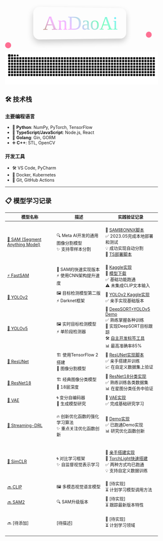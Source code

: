 <style>
  .art-name-container {
    perspective: 500px;
    margin-bottom: 30px;
  }
  .art-name {
    font-family: 'Brush Script MT', cursive;
    font-size: 4rem;
    background: linear-gradient(45deg, #ff3366, #33ccff, #ffcc33, #33ff66);
    -webkit-background-clip: text;
    background-clip: text;
    color: transparent;
    text-shadow: 0 0 10px rgba(255,255,255,0.8);
    animation: float 3s ease-in-out infinite, colorChange 8s linear infinite;
    transform-style: preserve-3d;
    display: inline-block;
    padding: 15px 30px;
    border-radius: 20px;
    box-shadow: 0 10px 20px rgba(0,0,0,0.2);
    position: relative;
    overflow: hidden;
  }
  .art-name::before {
    content: "";
    position: absolute;
    top: -50%;
    left: -50%;
    width: 200%;
    height: 200%;
    background: linear-gradient(
      to bottom right,
      rgba(255,255,255,0.2),
      rgba(255,255,255,0)
    );
    transform: rotate(30deg);
    animation: shine 3s ease-in-out infinite;
  }
  @keyframes float {
    0%, 100% {
      transform: translateY(0) rotateY(0);
    }
    50% {
      transform: translateY(-10px) rotateY(10deg);
    }
  }
  @keyframes colorChange {
    0% { filter: hue-rotate(0deg); }
    100% { filter: hue-rotate(360deg); }
  }
  @keyframes shine {
    0% { left: -50%; }
    100% { left: 150%; }
  }
  .decoration {
    position: absolute;
    width: 20px;
    height: 20px;
    background: #ff3366;
    border-radius: 50%;
    animation: float 2s ease-in-out infinite;
    opacity: 0.7;
  }
  .decoration:nth-child(1) {
    top: 10px;
    left: 20px;
    animation-delay: 0s;
  }
  .decoration:nth-child(2) {
    bottom: 10px;
    right: 20px;
    animation-delay: 0.5s;
  }
</style>

<div align="center">
  <div class="art-name-container">
    <div class="art-name">AnDaoAi</div>
    <div class="decoration"></div>
    <div class="decoration"></div>
  </div>
  <picture>
    <source media="(prefers-color-scheme: dark)" srcset="https://raw.githubusercontent.com/andaoai/andaoai/output/github-contribution-grid-snake-dark.svg">
    <source media="(prefers-color-scheme: light)" srcset="https://raw.githubusercontent.com/andaoai/andaoai/output/github-contribution-grid-snake.svg">
    <img alt="github contribution grid snake animation" src="https://raw.githubusercontent.com/andaoai/andaoai/output/github-contribution-grid-snake.svg">
  </picture>
</div>

## 🛠️ 技术栈

### 主要编程语言
- 🐍 **Python**: NumPy, PyTorch, TensorFlow
- 📜 **TypeScript/JavaScript**: Node.js, React
- 🦫 **Golang**: Gin, GORM
- ➕ **C++**: STL, OpenCV

### 开发工具
- 🛠️ VS Code, PyCharm
- 🐳 Docker, Kubernetes
- 🔄 Git, GitHub Actions

---

## 📋 模型学习记录


| 模型名称 | 描述 | 实践验证记录 |
|---------|-----|------------|
| [🎯 SAM (Segment Anything Model)](https://github.com/facebookresearch/segment-anything) | <br>🔍 Meta AI开发的通用图像分割模型<br>✨ 支持零样本分割<br><br> | <br>🔗 [SAM转ONNX脚本](https://www.kaggle.com/code/andaoai/sam2onnx)<br>✅ 2023.05完成本地部署和测试<br>💡 成功实现自动分割<br>🚀 [TS部署脚本](https://github.com/andaoai/yolo-label-vs/blob/ai/src/test/sam-inference.test.ts)<br><br> |
| [⚡ FastSAM](https://github.com/CASIA-IVA-Lab/FastSAM) | 🚀 SAM的快速实现版本<br>⚡ 使用CNN架构提升速度 | 🔗 [Kaggle实现](https://www.kaggle.com/code/andaoai/fastsam)<br>🔗 [模型下载](https://www.kaggle.com/models/andaoai/fastsam)<br>✅ 基础功能跑通<br>⚠️ 未集成CLIP文本输入 |
| [🎯 YOLOv2](https://github.com/pjreddie/darknet) | 🖼️ 目标检测模型第二版<br>⚡ Darknet框架 | 🔗 [YOLOv2 Kaggle实现](https://www.kaggle.com/code/andaoai/yolo2)<br>✅ 亲手实现基础版本 |
| [🎯 YOLOv5](https://github.com/ultralytics/yolov5) | 🖼️ 实时目标检测模型<br>⚡ 单阶段检测器 | 🔗 [DeepSORT+YOLOv5 Demo](https://github.com/andaoai/DeepSORT_YOLOv5_Pytorch)<br>✅ 熟练掌握各种训练<br>🚀 实现DeepSORT目标跟踪<br>🛠️ [自主开发标签工具](https://github.com/andaoai/yolo-label-vs)<br>📊 最高准确率85% |
| [🎯 ResUNet](https://github.com/facebookarchive/fb.resnet.torch) | 🏗️ 使用TensorFlow 2搭建<br>🧠 图像分割模型 | 🔗 [ResUNet实现脚本](https://www.kaggle.com/code/andaoai/resunet-cocmap-learning)<br>✅ 亲手搭建并训练<br>📈 在自定义数据集上验证 |
| [🎯 ResNet18](https://github.com/pytorch/vision/blob/main/torchvision/models/resnet.py) | 🏗️ 经典图像分类模型<br>🧠 18层深度 | 🔗 [ResNet18分类实现](https://www.kaggle.com/code/andaoai/two-classifications-of-star-map)<br>✅ 熟练训练各类数据集<br>📊 在星图分类任务中验证 |
| [🎯 VAE](https://github.com/keras-team/keras/blob/master/keras/layers/__init__.py) | 🌀 变分自编码器<br>🧠 生成模型研究 | 🔗 [VAE实现](https://www.kaggle.com/code/andaoai/variantional-autoencoders-vae)<br>✅ 完成基础研究学习 |
| [🚀 Streaming-DRL](https://github.com/mohmdelsayed/streaming-drl) | <br>🔥 创新优化函数的强化学习算法<br>✨ 重点关注优化函数创新<br><br> | <br>🔗 [Demo实现](https://www.kaggle.com/code/andaoai/stream-q-atari)<br>✅ 已跑通Demo实现<br>📊 研究优化函数创新<br><br> |
| [🎯 SimCLR](https://github.com/google-research/simclr) | <br>🌀 对比学习框架<br>✨ 自监督视觉表示学习<br><br> | <br>🔗 [亲手搭建实现](https://www.kaggle.com/code/andaoai/simclr)<br>🔗 [TorchLight快速搭建](https://www.kaggle.com/code/andaoai/simclr-test)<br>✅ 两种方式均已跑通<br>💡 支持自定义数据训练<br><br> |
| [🔜 CLIP](https://github.com/openai/CLIP) | 🖼️ 多模态视觉语言模型 | 🔗 [待实现]<br>⏳ 计划学习模型调用方法 |
| [🔜 SAM2](https://github.com/facebookresearch/segment-anything) | 🔍 SAM升级版本 | 🔗 [待实现]<br>⏳ 跟踪最新版本特性 |
| <br>🔜 [待添加]<br><br> | <br>[待描述]<br><br> | <br>🔗 [待实现]<br>⏳ 计划学习领域<br><br> |

